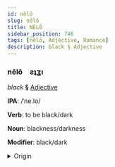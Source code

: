 ```yaml
---
id: nêlô
slug: nêlô
title: NÊLÔ
sidebar_position: 746
tags: [nêlô, Adjective, Romance]
description: black § Adjective
---
```


### nêlô&emsp;<span kind="abugida">ƨʇʓı</span>

*black* **§** [Adjective](../../tags/Adjective)

**IPA**: /ˈne.lo/

**Verb**: to be black/dark

**Noun**: blackness/darkness

**Modifier**: black/dark

<details>
    <summary>Origin</summary>
    Italian nero /ˈne.ro/<br/>
    <em>Romance Language Family</em>
</details>